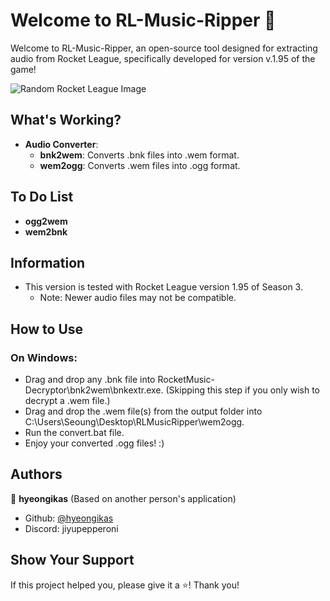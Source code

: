 # Welcome to RL-Music-Ripper 🎵

Welcome to RL-Music-Ripper, an open-source tool designed for extracting audio from Rocket League, specifically developed for version v.1.95 of the game!

![Random Rocket League Image](https://images3.alphacoders.com/820/820080.jpg)


## What's Working?

- **Audio Converter**:
  - **bnk2wem**: Converts .bnk files into .wem format.
  - **wem2ogg**: Converts .wem files into .ogg format.

## To Do List

- **ogg2wem**
- **wem2bnk**

## Information

- This version is tested with Rocket League version 1.95 of Season 3.
    - Note: Newer audio files may not be compatible.

## How to Use

### On Windows:
- Drag and drop any .bnk file into RocketMusic-Decryptor\bnk2wem\bnkextr.exe\. (Skipping this step if you only wish to decrypt a .wem file.)
- Drag and drop the .wem file(s) from the output folder into C:\Users\Seoung\Desktop\RLMusicRipper\wem2ogg\.
- Run the convert.bat file.
- Enjoy your converted .ogg files! :)

## Authors

👤 **hyeongikas** (Based on another person's application)

* Github: [@hyeongikas](https://github.com/hyeongikas)
* Discord: jiyupepperoni

## Show Your Support

If this project helped you, please give it a ⭐️! Thank you!
